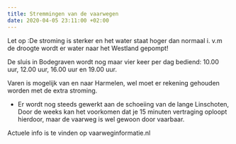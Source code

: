 ```yaml
---
title: Stremmingen van de vaarwegen
date: 2020-04-05 23:11:00 +02:00
---
```


Let op :De stroming is sterker en het water staat hoger dan normaal i. v.m de droogte wordt er water naar het Westland gepompt!

De sluis in Bodegraven wordt nog maar vier keer per dag bediend: 10.00 uur, 12.00 uur, 16.00 uur en 19.00 uur. 

Varen is mogelijk van en naar Harmelen, wel moet er rekening gehouden worden met de extra stroming.

- Er wordt nog steeds gewerkt aan de schoeiing van de lange Linschoten, Door de weeks kan het voorkomen dat je 15 minuten vertraging oploopt hierdoor, maar de vaarweg is wel gewoon door vaarbaar.

Actuele info is te vinden op vaarweginformatie.nl


